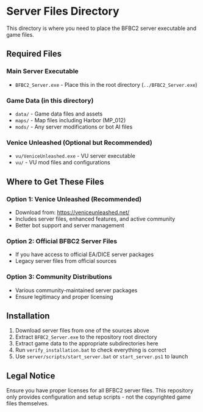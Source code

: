# Server Files Directory

This directory is where you need to place the BFBC2 server executable and game files.

## Required Files

### Main Server Executable
- `BFBC2_Server.exe` - Place this in the root directory (`../BFBC2_Server.exe`)

### Game Data (in this directory)
- `data/` - Game data files and assets
- `maps/` - Map files including Harbor (MP_012)
- `mods/` - Any server modifications or bot AI files

### Venice Unleashed (Optional but Recommended)
- `vu/VeniceUnleashed.exe` - VU server executable
- `vu/` - VU mod files and configurations

## Where to Get These Files

### Option 1: Venice Unleashed (Recommended)
- Download from: https://veniceunleashed.net/
- Includes server files, enhanced features, and active community
- Better bot support and server management

### Option 2: Official BFBC2 Server Files
- If you have access to official EA/DICE server packages
- Legacy server files from official sources

### Option 3: Community Distributions
- Various community-maintained server packages
- Ensure legitimacy and proper licensing

## Installation

1. Download server files from one of the sources above
2. Extract `BFBC2_Server.exe` to the repository root directory
3. Extract game data to the appropriate subdirectories here
4. Run `verify_installation.bat` to check everything is correct
5. Use `server/scripts/start_server.bat` or `start_server.ps1` to launch

## Legal Notice

Ensure you have proper licenses for all BFBC2 server files. This repository only provides configuration and setup scripts - not the copyrighted game files themselves.